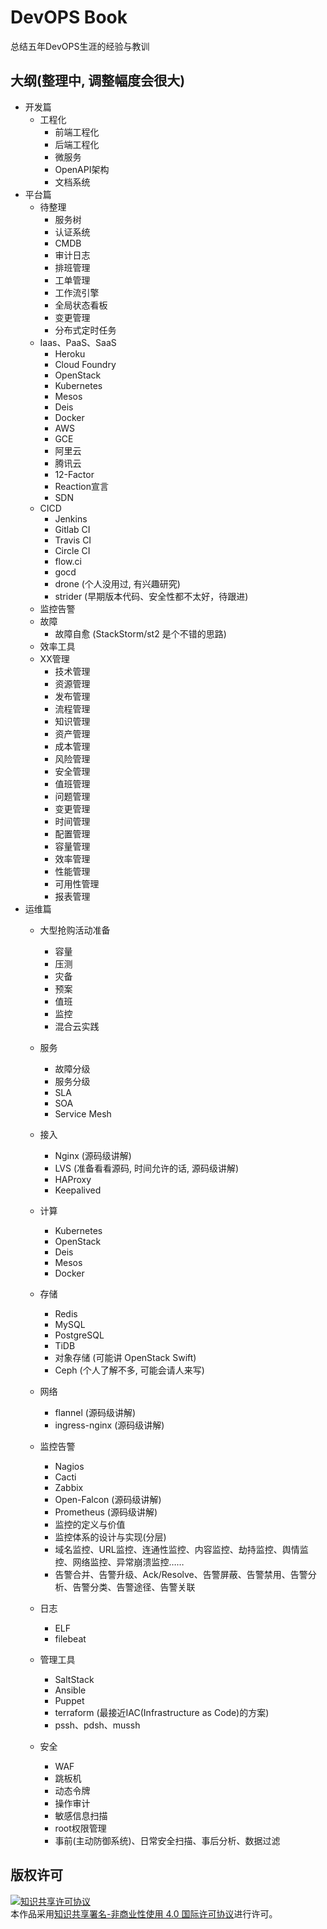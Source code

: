 # DevOPS Book

总结五年DevOPS生涯的经验与教训

## 大纲(整理中, 调整幅度会很大)

* 开发篇
    - 工程化
        * 前端工程化
        * 后端工程化
        * 微服务
        * OpenAPI架构
        * 文档系统
* 平台篇
    - 待整理
        * 服务树
        * 认证系统
        * CMDB
        * 审计日志
        * 排班管理
        * 工单管理
        * 工作流引擎
        * 全局状态看板
        * 变更管理
        * 分布式定时任务
    - Iaas、PaaS、SaaS
        * Heroku
        * Cloud Foundry
        * OpenStack
        * Kubernetes
        * Mesos
        * Deis
        * Docker
        * AWS
        * GCE
        * 阿里云
        * 腾讯云
        * 12-Factor
        * Reaction宣言
        * SDN
    - CICD
        * Jenkins
        * Gitlab CI
        * Travis CI
        * Circle CI
        * flow.ci
        * gocd
        * drone (个人没用过, 有兴趣研究)
        * strider (早期版本代码、安全性都不太好，待跟进)
    - 监控告警
    - 故障
        * 故障自愈 (StackStorm/st2 是个不错的思路)
    - 效率工具
    - XX管理
        * 技术管理
        * 资源管理
        * 发布管理
        * 流程管理
        * 知识管理
        * 资产管理
        * 成本管理
        * 风险管理
        * 安全管理
        * 值班管理
        * 问题管理
        * 变更管理
        * 时间管理
        * 配置管理
        * 容量管理
        * 效率管理
        * 性能管理
        * 可用性管理
        * 报表管理
* 运维篇
    - 大型抢购活动准备
        * 容量
        * 压测
        * 灾备
        * 预案
        * 值班
        * 监控
        * 混合云实践
    - 服务
        * 故障分级
        * 服务分级
        * SLA
        * SOA
        * Service Mesh
    - 接入
        * Nginx (源码级讲解)
        * LVS  (准备看看源码, 时间允许的话, 源码级讲解)
        * HAProxy
        * Keepalived
    - 计算
        * Kubernetes
        * OpenStack
        * Deis
        * Mesos
        * Docker
    - 存储
        * Redis
        * MySQL
        * PostgreSQL
        * TiDB
        * 对象存储 (可能讲 OpenStack Swift)
        * Ceph (个人了解不多, 可能会请人来写)
    - 网络
        * flannel (源码级讲解)
        * ingress-nginx (源码级讲解)

    - 监控告警
        * Nagios
        * Cacti
        * Zabbix
        * Open-Falcon (源码级讲解)
        * Prometheus (源码级讲解)
        * 监控的定义与价值
        * 监控体系的设计与实现(分层)
        * 域名监控、URL监控、连通性监控、内容监控、劫持监控、舆情监控、网络监控、异常崩溃监控……
        * 告警合并、告警升级、Ack/Resolve、告警屏蔽、告警禁用、告警分析、告警分类、告警途径、告警关联

    - 日志
        * ELF
        * filebeat

    - 管理工具
        * SaltStack
        * Ansible
        * Puppet
        * terraform (最接近IAC(Infrastructure as Code)的方案)
        * pssh、pdsh、mussh
    - 安全
        * WAF
        * 跳板机
        * 动态令牌
        * 操作审计
        * 敏感信息扫描
        * root权限管理
        * 事前(主动防御系统)、日常安全扫描、事后分析、数据过滤

## 版权许可

<a rel="license" href="http://creativecommons.org/licenses/by-nc/4.0/"><img alt="知识共享许可协议" style="border-width:0" src="https://i.creativecommons.org/l/by-nc/4.0/88x31.png" /></a><br />本作品采用<a rel="license" href="http://creativecommons.org/licenses/by-nc/4.0/">知识共享署名-非商业性使用 4.0 国际许可协议</a>进行许可。